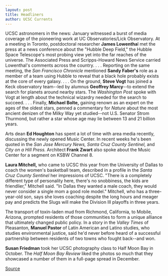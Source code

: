 ```yaml
---
layout: post
title: Headliners
author: UCSC Currents
---
```


UCSC astronomers in the news: January witnessed a burst of media coverage of the pioneering work at UC Observatories/Lick Observatory. At a meeting in Toronto, postdoctoral researcher **James Lowentha**l met the press at a news conference about the "Hubble Deep Field," the Hubble Space Telescope's most probing view yet into the far reaches of the universe. The Associated Press and Scripps-Howard News Service carried Lowenthal's comments across the country. . . . Reporting on the same meeting, the _San Francisco Chronicle_ mentioned **Sandy Faber's** role as a member of a team using Hubble to reveal that a black hole probably exists at the core of every galaxy. . . . On the ground, **Steve Vogt** has joined a Keck observatory team--led by alumnus **Geoffrey Marcy**\--to extend the search for planets around nearby stars. The _Washington Post_ spoke with Vogt at length about the technical wizardry needed for the search to succeed. . . . Finally, **Michael Bolte,** gaining renown as an expert on the ages of the oldest stars, penned a commentary for _Nature_ about the most ancient denizen of the Milky Way yet studied--not U.S. Senator Strom Thurmond, but rather a star whose age may lie between 13 and 21 billion years.

Arts dean **Ed Houghton** has spent a lot of time with area media recently, discussing the newly opened Music Center. In recent weeks he's been quoted in the _San Jose Mercury News, Santa Cruz County Sentinel,_ and _City on a Hill Press._ Architect **Frank Zwart** also spoke about the Music Center for a segment on KSBW Channel 8.

**Laura Mitchell,** who came to UCSC this year from the University of Dallas to coach the women's basketball team, described in a profile in the _Santa Cruz County Sentinel_ her impressions of UCSC. "There is a completely different type of personality here, there's no snobbiness, the kids are friendlier," Mitchell said. "In Dallas they wanted a male coach, they would never consider a single mom a good role model." Mitchell, who has a three-year-old son, says she loves coaching despite the long hours and meager pay and predicts the Slugs will make the Division III playoffs in three years.

The transport of toxin-laden mud from Richmond, California, to Mobile, Arizona, prompted residents of those communities to form a unique alliance that ultimately changed public policy. In a story in the _Valley Times_ of Pleasanton, **Manuel Pastor** of Latin American and Latino studies, who studies environmental justice, said he'd never before heard of a successful partnership between residents of two towns who fought back--and won.

**Susan Friedman** took her UCSC photography class to Half Moon Bay in October. The _Half Moon Bay Review_ liked the photos so much that they showcased a number of them in a full-page spread in December.

[Source](http://www1.ucsc.edu/oncampus/currents/97-02-10/headliners.htm "Permalink to Headliners:02-10-97")
